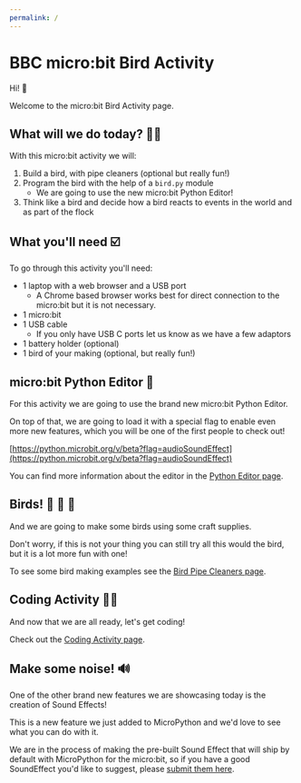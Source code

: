 ```yaml
---
permalink: /
---
```


# BBC micro:bit Bird Activity

Hi! 👋

Welcome to the micro:bit Bird Activity page.

## What will we do today? 🤷‍♂️

With this micro:bit activity we will:

1. Build a bird, with pipe cleaners (optional but really fun!)
2. Program the bird with the help of a `bird.py` module
    - We are going to use the new micro:bit Python Editor!
3. Think like a bird and decide how a  bird reacts to events in the world and
  as part of the flock


## What you'll need ☑️

To go through this activity you'll need:

- 1 laptop with a web browser and a USB port
    - A Chrome based browser works best for direct connection to the micro:bit
      but it is not necessary.
- 1 micro:bit
- 1 USB cable
    - If you only have USB C ports let us know as we have a few adaptors
- 1 battery holder (optional)
- 1 bird of your making (optional, but really fun!)


## micro:bit Python Editor 🐍

For this activity we are going to use the brand new micro:bit Python Editor.

On top of that, we are going to load it with a special flag to enable even
more new features, which you will be one of the first people to check out!

[https://python.microbit.org/v/beta?flag=audioSoundEffect](https://python.microbit.org/v/beta?flag=audioSoundEffect)

You can find more information about the editor in the
[Python Editor page](editor).


## Birds! 🦜 🐥 🦉

And we are going to make some birds using some craft supplies.

Don't worry, if this is not your thing you can still try all this would the
bird, but it is a lot more fun with one!

To see some bird making examples see the 
[Bird Pipe Cleaners page](birdcraft).


## Coding Activity 👩‍💻

And now that we are all ready, let's get coding!

Check out the [Coding Activity page](activity).


## Make some noise! 🔊

One of the other brand new features we are showcasing today is the creation
of Sound Effects!

This is a new feature we just added to MicroPython and we'd love to see what
you can do with it.

We are in the process of making the pre-built Sound Effect that will ship by
default with MicroPython for the micro:bit, so if you have a good SoundEffect
you'd like to suggest, please
[submit them here](https://microbit-carlos.github.io/microbit-bird-activity/submitse/).
